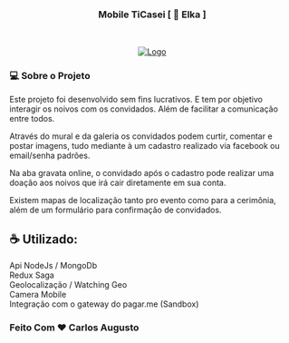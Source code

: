 
  <h3 align="center">Mobile TiCasei [ 🐉 Elka ] </h3>
<br />
<p align="center">
  <a href="https://iniciodesign.com.br/">
    <img src="https://iniciodesign.com.br/images/appticasei.png" alt="Logo">
  </a>

</p>


### 💻 Sobre o Projeto

Este projeto foi desenvolvido sem fins lucrativos. E tem por objetivo interagir os noivos com os convidados. Além de facilitar a comunicação entre todos.

Através do mural e da galeria os convidados podem curtir, comentar e postar imagens, tudo mediante à um cadastro realizado via facebook ou email/senha padrões.

Na aba gravata online, o convidado após o cadastro pode realizar uma doação aos noivos que irá cair diretamente em sua conta.

Existem mapas de localização tanto pro evento como para a cerimônia, além de um formulário para confirmação de convidados.

## ☕ Utilizado:
 Api NodeJs / MongoDb <br>
 Redux Saga <br>
 Geolocalização / Watching Geo <br>
 Camera Mobile <br>
 Integração com o gateway do pagar.me (Sandbox)<br>


### Feito Com ♥ Carlos Augusto

